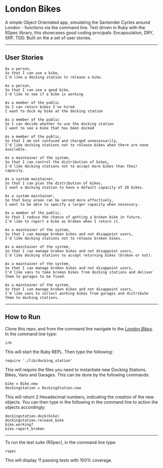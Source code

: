 # London Bikes

A simple Object Orientated app, simulating the Santender Cycles around London - functions via the command line. Test driven in Ruby with the RSpec library, this showcases good coding prncipals: Encapsulation, DRY, SRP, TDD. Built on the a set of user stories.

---

## User Stories

```
As a person,
So that I can use a bike,
I'd like a docking station to release a bike.
```

```
As a person,
So that I can use a good bike,
I'd like to see if a bike is working
```

```
As a member of the public
So I can return bikes I've hired
I want to dock my bike at the docking station
```

```
As a member of the public
So I can decide whether to use the docking station
I want to see a bike that has been docked
```

```
As a member of the public,
So that I am not confused and charged unnecessarily,
I'd like docking stations not to release bikes when there are none available.
```

```
As a maintainer of the system,
So that I can control the distribution of bikes,
I'd like docking stations not to accept more bikes than their capacity.
```

```
As a system maintainer,
So that I can plan the distribution of bikes,
I want a docking station to have a default capacity of 20 bikes.
```

```
As a system maintainer,
So that busy areas can be served more effectively,
I want to be able to specify a larger capacity when necessary.
```

```
As a member of the public,
So that I reduce the chance of getting a broken bike in future,
I'd like to report a bike as broken when I return it.
```

```
As a maintainer of the system,
So that I can manage broken bikes and not disappoint users,
I'd like docking stations not to release broken bikes.
```

```
As a maintainer of the system,
So that I can manage broken bikes and not disappoint users,
I'd like docking stations to accept returning bikes (broken or not).
```

```
As a maintainer of the system,
So that I can manage broken bikes and not disappoint users,
I'd like vans to take broken bikes from docking stations and deliver them to garages to be fixed.
```

```
As a maintainer of the system,
So that I can manage broken bikes and not disappoint users,
I'd like vans to collect working bikes from garages and distribute them to docking stations.
```

---

## How to Run

Clone this repo, and from the command line navigate to the [_London Bikes_](london_bikes). In the command line type:

```
irb
```

This will start the Ruby REPL. Then type the following:

```
require './lib/docking_station'
```

This will require the files you need to instantiate new Docking Stations, Bikes, Vans and Garages. This can be done by the following commands:

```
bike = Bike.new
dockingstation = DockingStation.new
```

This will return 2 Hexadecimal numbers, indicating the creation of the new objects. You can then type in the following in the command line to action the objects accordingly:

```
dockingstation.dock(bike)
dockingstation.release_bike
bike.working?
bike.report_broken
```

---

To run the test suite (RSpec), in the command line type:

```
rspec
```

This will display 11 passing tests with 100% coverage.
